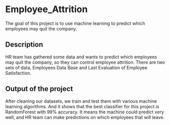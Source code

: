 # Employee_Attrition

The goal of this project is to use machine learning to predict which employees may quit the company.

## Description

HR team has gathered some data and wants to predict which employees may quit the company, so they can control employee attrition. There are two sets of data, Employees Data Base and Last Evaluation of Employee Satisfaction.

## Output of the project

After cleaning our datasets, we train and test them with various machine learning algorithms. And it shows that the best classifier for this project is RandomForest with 99% accuracy. It means the machine could predict very well, and HR team can make predictions on which employees that will leave.














